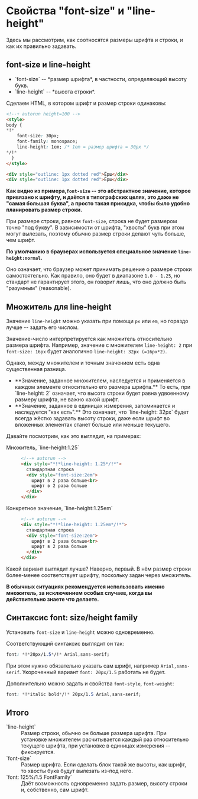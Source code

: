 # Свойства "font-size" и "line-height"

Здесь мы рассмотрим, как соотносятся размеры шрифта и строки, и как их правильно задавать.

## font-size и line-height
<ul>
<li>`font-size` -- *размер шрифта*, в частности, определяющий высоту букв.</li>
<li>`line-height` -- *высота строки*.</li>
</ul>

Сделаем HTML, в котором шрифт и размер строки одинаковы:

```html
<!--+ autorun height=100 -->
<style>
body { 
*!*
    font-size: 30px;
    font-family: monospace;
    line-height: 1em; /* 1em = размер шрифта = 30px */
*/!*
  }
</style>

<div style="outline: 1px dotted red">Ёрш</div>
<div style="outline: 1px dotted red">Ёрш</div>
```

**Как видно из примера,`font-size` -- это абстрактное значение, которое привязано к шрифту, и даётся в типографских целях, это даже не "самая большая буква", а просто такая прикидка, чтобы было удобно планировать размер строки.**

При размере строки, равном `font-size`, строка не будет размером точно "под букву". В зависимости от шрифта, "хвосты" букв при этом могут вылезать, поэтому обычно размер строки делают чуть больше, чем шрифт.

**По умолчанию в браузерах используется специальное значение `line-height:normal`.**

Оно означает, что браузер может принимать решение о размере строки самостоятельно. Как правило, оно будет в диапазоне `1.0 - 1.25`, но стандарт не гарантирует этого, он говорит лишь, что оно должно быть "разумным" (reasonable).

## Множитель для line-height

Значение `line-height` можно указать при помощи `px` или `em`, но гораздо лучше -- задать его числом.

Значение-число интерпретируется как множитель относительно размера шрифта. Например, значение с множителем `line-height: 2` при `font-size: 16px` будет аналогично `line-height: 32px (=16px*2)`.

Однако, между множителем и точным значением есть одна существенная разница.

<ul>
<li>**Значение, заданное множителем, наследуется и применяется в каждом элементе относительно его размера шрифта.**
То есть, при `line-height: 2` означает, что высота строки будет равна удвоенному размеру шрифта, не важно какой шрифт.
</li>
<li>**Значение, заданное в единицах измерения, запоминается и наследуется "как есть".**
Это означает, что `line-height: 32px` будет всегда жёстко задавать высоту строки, даже если шрифт во вложенных элементах станет больше или меньше текущего.</li>
</ul>

Давайте посмотрим, как это выглядит, на примерах:

<dl>
<dt>Множитель, `line-height:1.25`</dt>
<dd>

```html
<!--+ autorun -->
<div style="*!*line-height: 1.25*/!*">
  стандартная строка
  <div style="font-size:2em">
    шрифт в 2 раза больше<br>
    шрифт в 2 раза больше
  </div>
</div>
```

</dd>
<dt>Конкретное значение, `line-height:1.25em`</dt>
<dd>

```html
<!--+ autorun -->
<div style="*!*line-height: 1.25em*/!*">
  стандартная строка
  <div style="font-size:2em">
    шрифт в 2 раза больше<br>
    шрифт в 2 раза больше
  </div>
</div>
```

</dd>
</dl>

Какой вариант выглядит лучше? Наверно, первый. В нём размер строки более-менее соответствует шрифту, поскольку задан через множитель.

**В обычных ситуациях рекомендуется использовать именно множитель, за исключением особых случаев, когда вы действительно знаете что делаете.** 

## Синтаксис font: size/height family

Установить `font-size` и `line-height` можно одновременно.

Соответствующий синтаксис выглядит он так:

```css
font: *!*20px/1.5*/!* Arial,sans-serif;
```

При этом нужно обязательно указать сам шрифт, например `Arial,sans-serif`. Укороченный вариант `font: 20px/1.5` работать не будет.

Дополнительно можно задать и свойства `font-style`, `font-weight`:

```css
font: *!*italic bold*/!* 20px/1.5 Arial,sans-serif;
```

## Итого

<dl>
<dt>`line-height`</dt>
<dd>Размер строки, обычно он больше размера шрифта. При установке множителем расчитывается каждый раз относительно текущего шрифта, при установке в единицах измерения -- фиксируется.</dd>
<dt>`font-size`</dt>
<dd>Размер шрифта. Если сделать блок такой же высоты, как шрифт, то хвосты букв будут вылезать из-под него.</dd>
<dt>`font: 125%/1.5 FontFamily`</dt>
<dd>Даёт возможность одновременно задать размер, высоту строки и, собственно, сам шрифт.</dd>
</dl>
